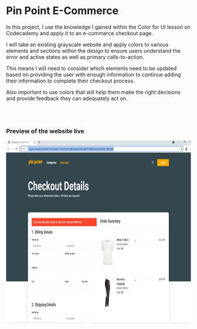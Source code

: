 <h1>Pin Point E-Commerce</h1>

<body>
<p>In this project, I use the knowledge I gained within the Color for UI lesson on Codecademy and apply it to an e-commerce checkout page.</p> 
I will take an existing grayscale website and apply colors to various elements and sections within the design to ensure users understand the error and active states as well as primary calls-to-action.</p>

<p> This means I will need to consider which elements need to be updated based on providing the user with enough information to continue adding their information to complete their checkout process.</p>

<p> Also important to use colors that will help them make the right decisions and provide feedback they can adequately act on.</p>
<br>
<br>


<h3>Preview of the website live</h3> 
<img src="pinPointWebsite.JPG" alt="" width=600px height=500px>
</body>
